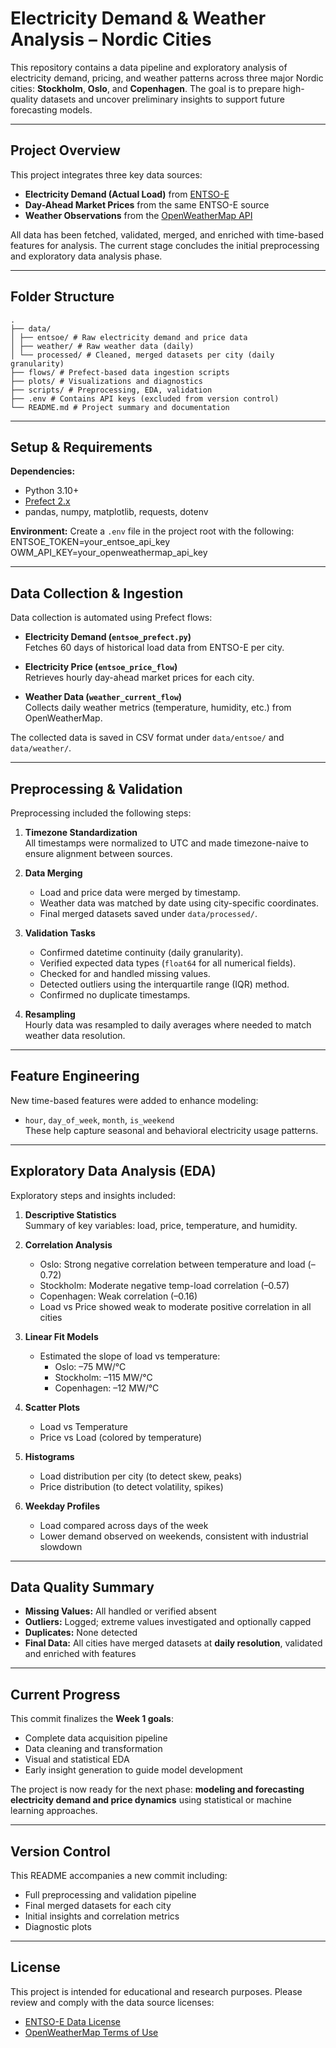 # Electricity Demand & Weather Analysis – Nordic Cities

This repository contains a data pipeline and exploratory analysis of electricity demand, pricing, and weather patterns across three major Nordic cities: **Stockholm**, **Oslo**, and **Copenhagen**. The goal is to prepare high-quality datasets and uncover preliminary insights to support future forecasting models.

---

## Project Overview

This project integrates three key data sources:
- **Electricity Demand (Actual Load)** from [ENTSO-E](https://transparency.entsoe.eu/)
- **Day-Ahead Market Prices** from the same ENTSO-E source
- **Weather Observations** from the [OpenWeatherMap API](https://openweathermap.org/api)

All data has been fetched, validated, merged, and enriched with time-based features for analysis. The current stage concludes the initial preprocessing and exploratory data analysis phase.

---

## Folder Structure
```
.
├── data/
│ ├── entsoe/ # Raw electricity demand and price data
│ ├── weather/ # Raw weather data (daily)
│ └── processed/ # Cleaned, merged datasets per city (daily granularity)
├── flows/ # Prefect-based data ingestion scripts
├── plots/ # Visualizations and diagnostics
├── scripts/ # Preprocessing, EDA, validation
├── .env # Contains API keys (excluded from version control)
└── README.md # Project summary and documentation
```

---

## Setup & Requirements

**Dependencies:**
- Python 3.10+
- [Prefect 2.x](https://docs.prefect.io/)
- pandas, numpy, matplotlib, requests, dotenv

**Environment:**
Create a `.env` file in the project root with the following:
ENTSOE_TOKEN=your_entsoe_api_key
OWM_API_KEY=your_openweathermap_api_key


---

## Data Collection & Ingestion

Data collection is automated using Prefect flows:

- **Electricity Demand (`entsoe_prefect.py`)**  
  Fetches 60 days of historical load data from ENTSO-E per city.

- **Electricity Price (`entsoe_price_flow`)**  
  Retrieves hourly day-ahead market prices for each city.

- **Weather Data (`weather_current_flow`)**  
  Collects daily weather metrics (temperature, humidity, etc.) from OpenWeatherMap.

The collected data is saved in CSV format under `data/entsoe/` and `data/weather/`.

---

## Preprocessing & Validation

Preprocessing included the following steps:

1. **Timezone Standardization**  
   All timestamps were normalized to UTC and made timezone-naive to ensure alignment between sources.

2. **Data Merging**  
   - Load and price data were merged by timestamp.
   - Weather data was matched by date using city-specific coordinates.
   - Final merged datasets saved under `data/processed/`.

3. **Validation Tasks**
   - Confirmed datetime continuity (daily granularity).
   - Verified expected data types (`float64` for all numerical fields).
   - Checked for and handled missing values.
   - Detected outliers using the interquartile range (IQR) method.
   - Confirmed no duplicate timestamps.

4. **Resampling**  
   Hourly data was resampled to daily averages where needed to match weather data resolution.

---

## Feature Engineering

New time-based features were added to enhance modeling:

- `hour`, `day_of_week`, `month`, `is_weekend`  
  These help capture seasonal and behavioral electricity usage patterns.

---

## Exploratory Data Analysis (EDA)

Exploratory steps and insights included:

1. **Descriptive Statistics**  
   Summary of key variables: load, price, temperature, and humidity.

2. **Correlation Analysis**
   - Oslo: Strong negative correlation between temperature and load (–0.72)
   - Stockholm: Moderate negative temp-load correlation (–0.57)
   - Copenhagen: Weak correlation (–0.16)
   - Load vs Price showed weak to moderate positive correlation in all cities

3. **Linear Fit Models**
   - Estimated the slope of load vs temperature:
     - Oslo: –75 MW/°C
     - Stockholm: –115 MW/°C
     - Copenhagen: –12 MW/°C

4. **Scatter Plots**
   - Load vs Temperature
   - Price vs Load (colored by temperature)

5. **Histograms**
   - Load distribution per city (to detect skew, peaks)
   - Price distribution (to detect volatility, spikes)

6. **Weekday Profiles**
   - Load compared across days of the week
   - Lower demand observed on weekends, consistent with industrial slowdown

---

## Data Quality Summary

- **Missing Values:** All handled or verified absent
- **Outliers:** Logged; extreme values investigated and optionally capped
- **Duplicates:** None detected
- **Final Data:** All cities have merged datasets at **daily resolution**, validated and enriched with features

---

## Current Progress

This commit finalizes the **Week 1 goals**:
- Complete data acquisition pipeline
- Data cleaning and transformation
- Visual and statistical EDA
- Early insight generation to guide model development

The project is now ready for the next phase: **modeling and forecasting electricity demand and price dynamics** using statistical or machine learning approaches.


---

## Version Control

This README accompanies a new commit including:
- Full preprocessing and validation pipeline
- Final merged datasets for each city
- Initial insights and correlation metrics
- Diagnostic plots

---

## License

This project is intended for educational and research purposes. Please review and comply with the data source licenses:
- [ENTSO-E Data License](https://www.entsoe.eu/data/data-privacy-policy/)
- [OpenWeatherMap Terms of Use](https://openweathermap.org/terms)
